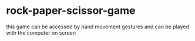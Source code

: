 # rock-paper-scissor-game
this game can be accessed by hand movement gestures and can be played with the computer on screen
